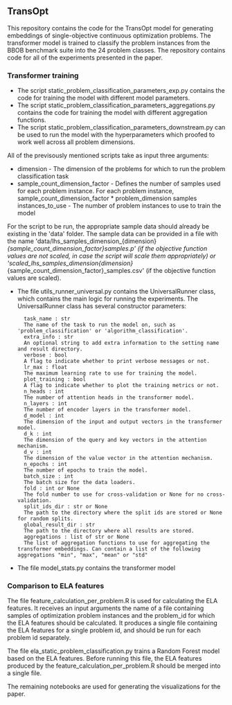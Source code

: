 

## TransOpt

This repository contains the code for the TransOpt model for generating embeddings of single-objective continuous optimization problems.
The transformer model is trained to classify the problem instances from the BBOB benchmark suite into the 24 problem classes.
The repository contains code for all of the experiments presented in the paper. 

### Transformer training

- The script static_problem_classification_parameters_exp.py contains the code for training the model with different model parameters.
- The script static_problem_classification_parameters_aggregations.py contains the code for training the model with different aggregation functions.
- The script static_problem_classification_parameters_downstream.py can be used to run the model with the hyperparameters which proofed to work well across all problem dimensions.

All of the previsously mentioned scripts take as input three arguments: 
- dimension - The dimension of the problems for which to run the problem classification task
- sample_count_dimension_factor - Defines the number of samples used for each problem instance. For each problem instance, sample_count_dimension_factor * problem_dimension samples 
instances_to_use - The number of problem instances to use to train the model

For the script to be run, the appropriate sample data should already be existing in the 'data' folder. The sample data can be provided in a file with the name 'data/lhs_samples_dimension_{dimension}_{sample_count_dimension_factor}_samples.p' (if the objective function values are not scaled, in case the script will scale them appropriately) or 'scaled_lhs_samples_dimension_{dimension}_{sample_count_dimension_factor}_samples.csv' (if the objective function values are scaled).


- The file utils_runner_universal.py contains the UniversalRunner class, which contains the main logic for running the experiments. The UniversalRunner class has several constructor parameters:

        task_name : str
        The name of the task to run the model on, such as 'problem_classification' or 'algorithm_classification'.
        extra_info : str
        An optional string to add extra information to the setting name and result directory.
        verbose : bool
        A flag to indicate whether to print verbose messages or not.
        lr_max : float
        The maximum learning rate to use for training the model.
        plot_training : bool
        A flag to indicate whether to plot the training metrics or not.
        n_heads : int
        The number of attention heads in the transformer model.
        n_layers : int
        The number of encoder layers in the transformer model.
        d_model : int
        The dimension of the input and output vectors in the transformer model.
        d_k : int
        The dimension of the query and key vectors in the attention mechanism.
        d_v : int
        The dimension of the value vector in the attention mechanism.
        n_epochs : int
        The number of epochs to train the model.
        batch_size : int
        The batch size for the data loaders.
        fold : int or None
        The fold number to use for cross-validation or None for no cross-validation.
        split_ids_dir : str or None
        The path to the directory where the split ids are stored or None for random splits.
        global_result_dir : str
        The path to the directory where all results are stored.
        aggregations : list of str or None
        The list of aggregation functions to use for aggregating the transformer embeddings. Can contain a list of the following aggregations "min", "max", "mean" or "std"


- The file model_stats.py contains the transformer model

### Comparison to ELA features

The file feature_calculation_per_problem.R is used for calculating the ELA features. It receives an input arguments the name of a file containing samples of optimization problem instances and the problem_id for which the ELA features should be calculated. It produces a single file containing the ELA features for a single problem id, and should be run for each problem id separately.

The file ela_static_problem_classification.py trains a Random Forest model based on the ELA features. Before running this file, the ELA features produced by the feature_calculation_per_problem.R should be merged into a single file.

The remaining notebooks are used for generating the visualizations for the paper.





